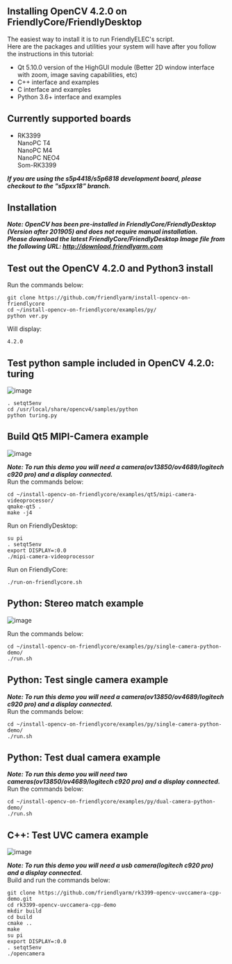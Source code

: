 ## Installing OpenCV 4.2.0 on FriendlyCore/FriendlyDesktop
The easiest way to install it is to run FriendlyELEC's script.  
Here are the packages and utilities your system will have after you follow the instructions in this tutorial:
* Qt 5.10.0 version of the HighGUI module (Better 2D window interface with zoom, image saving capabilities, etc)
* C++ interface and examples
* C interface and examples
* Python 3.6+ interface and examples

## Currently supported boards 
* RK3399  
NanoPC T4  
NanoPC M4  
NanoPC NEO4  
Som-RK3399  
  
***If you are using the s5p4418/s5p6818 development board, please checkout to the "s5pxx18" branch.***
  
## Installation 
***Note: OpenCV has been pre-installed in FriendlyCore/FriendlyDesktop (Version after 201905) and does not require manual installation.  
Please download the latest FriendlyCore/FriendlyDesktop Image file from the following URL: http://download.friendlyarm.com***  
  
## Test out the OpenCV 4.2.0 and Python3 install
Run the commands below:
```
git clone https://github.com/friendlyarm/install-opencv-on-friendlycore
cd ~/install-opencv-on-friendlycore/examples/py/
python ver.py
```
Will display:
```
4.2.0
```

## Test python sample included in OpenCV 4.2.0: turing

![image](https://github.com/friendlyarm/install-opencv-on-friendlycore/raw/master/examples/images/python-turing.png)

```
. setqt5env
cd /usr/local/share/opencv4/samples/python
python turing.py
```

## Build Qt5 MIPI-Camera example

![image](https://github.com/friendlyarm/install-opencv-on-friendlycore/raw/rk3399/examples/images/qt5-camera.png)

***Note: To run this demo you will need a camera(ov13850/ov4689/logitech c920 pro) and a display connected.***  
Run the commands below:
```
cd ~/install-opencv-on-friendlycore/examples/qt5/mipi-camera-videoprocessor/
qmake-qt5 .
make -j4
```
Run on FriendlyDesktop:
```
su pi
. setqt5env
export DISPLAY=:0.0
./mipi-camera-videoprocessor
```
Run on FriendlyCore:
```
./run-on-friendlycore.sh
```
## Python: Stereo match example

![image](https://github.com/friendlyarm/install-opencv-on-friendlycore/raw/rk3399/examples/images/python-stereo-match.png)

Run the commands below:
```
cd ~/install-opencv-on-friendlycore/examples/py/single-camera-python-demo/
./run.sh
```

## Python: Test single camera example
***Note: To run this demo you will need a camera(ov13850/ov4689/logitech c920 pro) and a display connected.***  
Run the commands below:
```
cd ~/install-opencv-on-friendlycore/examples/py/single-camera-python-demo/
./run.sh
```

## Python: Test dual camera example
***Note: To run this demo you will need two cameras(ov13850/ov4689/logitech c920 pro) and a display connected.***  
Run the commands below:
```
cd ~/install-opencv-on-friendlycore/examples/py/dual-camera-python-demo/
./run.sh
```

## C++: Test UVC camera example

![image](https://github.com/friendlyarm/install-opencv-on-friendlycore/raw/rk3399/examples/images/cpp-opencamera.png)

***Note: To run this demo you will need a usb camera(logitech c920 pro) and a display connected.***  
Build and run the commands below:
```
git clone https://github.com/friendlyarm/rk3399-opencv-uvccamera-cpp-demo.git
cd rk3399-opencv-uvccamera-cpp-demo
mkdir build
cd build
cmake ..
make
su pi
export DISPLAY=:0.0
. setqt5env
./opencamera
```
